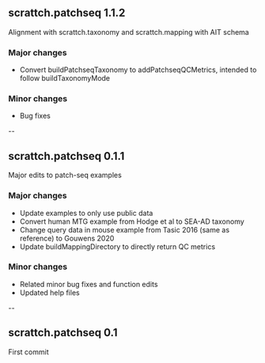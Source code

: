 ## scrattch.patchseq 1.1.2

Alignment with scrattch.taxonomy and scrattch.mapping with AIT schema

### Major changes
* Convert buildPatchseqTaxonomy to addPatchseqQCMetrics, intended to follow buildTaxonomyMode

### Minor changes
* Bug fixes

--

## scrattch.patchseq 0.1.1

Major edits to patch-seq examples 

### Major changes
* Update examples to only use public data
* Convert human MTG example from Hodge et al to SEA-AD taxonomy
* Change query data in mouse example from Tasic 2016 (same as reference) to Gouwens 2020
* Update buildMappingDirectory to directly return QC metrics

### Minor changes
* Related minor bug fixes and function edits
* Updated help files

--

## scrattch.patchseq 0.1

First commit